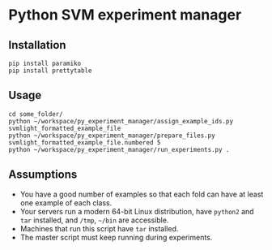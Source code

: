 Python SVM experiment manager
=============================

Installation
------------

```
pip install paramiko
pip install prettytable
```

Usage
-----

```
cd some_folder/
python ~/workspace/py_experiment_manager/assign_example_ids.py svmlight_formatted_example_file
python ~/workspace/py_experiment_manager/prepare_files.py svmlight_formatted_example_file.numbered 5
python ~/workspace/py_experiment_manager/run_experiments.py .
```


Assumptions
-----------

* You have a good number of examples so that each fold can have at least one example of each class.
* Your servers run a modern 64-bit Linux distribution, have ```python2``` and ```tar``` installed, and ```/tmp```, ```~/bin``` are accessible.
* Machines that run this script have ```tar``` installed.
* The master script must keep running during experiments.
